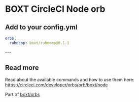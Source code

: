 # BOXT CircleCI Node orb

<!-- VERSION_SNIPPET_START -->
## Add to your config.yml

``` yml
orbs:
  rubocop: boxt/rubocop@0.1.1

```

---<!-- VERSION_SNIPPET_END -->

## Read more

Read about the available commands and how to use them here:
https://circleci.com/developer/orbs/orb/boxt/node


Part of [boxt/orbs](https://github.com/boxt/orbs)
